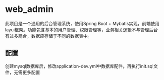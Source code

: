 # web_admin
此项目是一个通用的后台管理系统，使用Spring Boot + Mybatis实现，前端使用layui框架。功能包含基本的用户管理、权限管理等，业务相关逻辑不与管理后台有过多耦合，数据应存储于不同的数据表中。
## 配置
创建mysql数据库后，修改application-dev.yml中数据库配件，再执行init.sql文件，无需更多配置
